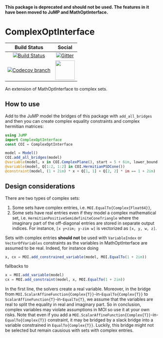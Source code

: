 **This package is deprecated and should not be used. The features in it have been moved to JuMP and MathOptInterface.**

# ComplexOptInterface

| **Build Status** | **Social** |
|:----------------:|:----------:|
| [![Build Status][build-img]][build-url] | [![Gitter][gitter-img]][gitter-url] |
| [![Codecov branch][codecov-img]][codecov-url] | [<img src="https://upload.wikimedia.org/wikipedia/en/a/af/Discourse_logo.png" width="64">][discourse-url] |

An extension of MathOptInterface to complex sets.

## How to use

Add to the JuMP model the bridges of this package with `add_all_bridges` and then you can create complex equality constraints and complex hermitian matrices:
```julia
using JuMP
import ComplexOptInterface
const COI = ComplexOptInterface

model = Model()
COI.add_all_bridges(model)
@variable(model, x in COI.ComplexPlane(), start = 5 + 6im, lower_bound = 1 + 2im, upper_bound = 3 + 4im)
@variable(model, Q[1:2, 1:2] in COI.HermitianPSDCone())
@constraint(model, (1 + 2im) * x + Q[1, 1] + Q[2, 2] * im == 1 + 2im)
```

## Design considerations

There are two types of complex sets:
1) Some sets have complex entries, i.e. `MOI.EqualTo{Complex{Float64}}`,
2) Some sets have real entries even if they model a complex mathematical set, i.e.
   `HermitianPositiveSemidefiniteConeTriangle` where the imaginary part of the
   off-diagonal entries are stored in separate output indices.
   For instance, `[x y+zim; y-zim w]` is vectorized as
   `[x, y, w, z]`.

Sets with complex entries **should not** be used with `VariableIndex` or `VectorOfVariables` constraints
as the variables in MathOptInterface are assumed to be real.
Indeed, for instance doing
```julia
x, cx = MOI.add_constrained_variable(model, MOI.EqualTo(1 + 2im))
```
fallbacks to
```julia
x = MOI.add_variable(model)
cx = MOI.add_constraint(model, x, MOI.EqualTo(1 + 2im))
```
In the first line, the solvers create a real variable.
Moreover, in the bridge from `MOI.ScalarAffineFunction{Complex{T}}`-in-`EqualTo{Complex{T}}`
to `ScalarAffineFunction{T}`-in-`EqualTo{T}`, we assume that the variables are real
to split the equality in real and imaginary part.
So in conclusion, complex variables may violate assumptions in MOI so use it at your own risks.
Note that even if you add a `MOI.ScalarAffineFunction{Complex{T}}`-in-`EqualTo{Complex{T}}` constraint,
it may be bridged by a slack bridge into a variable constrained in `EqualTo{Complex{T}}`.
Luckily, this bridge might not be selected but remain causious with sets with complex entries.

[build-img]: https://travis-ci.com/jump-dev/ComplexOptInterface.jl.svg?branch=master
[build-url]: https://travis-ci.com/jump-dev/ComplexOptInterface.jl
[codecov-img]: http://codecov.io/github/jump-dev/ComplexOptInterface.jl/coverage.svg?branch=master
[codecov-url]: http://codecov.io/github/jump-dev/ComplexOptInterface.jl?branch=master

[gitter-url]: https://gitter.im/JuliaOpt/JuMP-dev?utm_source=share-link&utm_medium=link&utm_campaign=share-link
[gitter-img]: https://badges.gitter.im/JuliaOpt/JuMP-dev.svg
[discourse-url]: https://discourse.julialang.org/c/domain/opt
